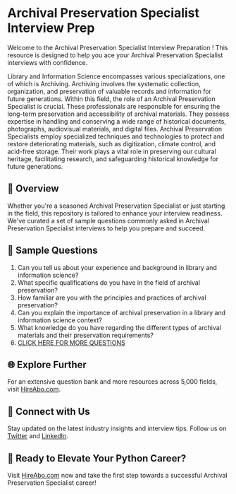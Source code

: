 # Archival Preservation Specialist Interview Prep

Welcome to the Archival Preservation Specialist Interview Preparation ! This resource is designed to help you ace your Archival Preservation Specialist interviews with confidence.

Library and Information Science encompasses various specializations, one of which is Archiving. Archiving involves the systematic collection, organization, and preservation of valuable records and information for future generations. Within this field, the role of an Archival Preservation Specialist is crucial. These professionals are responsible for ensuring the long-term preservation and accessibility of archival materials. They possess expertise in handling and conserving a wide range of historical documents, photographs, audiovisual materials, and digital files. Archival Preservation Specialists employ specialized techniques and technologies to protect and restore deteriorating materials, such as digitization, climate control, and acid-free storage. Their work plays a vital role in preserving our cultural heritage, facilitating research, and safeguarding historical knowledge for future generations.

## 🚀 Overview

Whether you're a seasoned Archival Preservation Specialist or just starting in the field, this repository is tailored to enhance your interview readiness. We've curated a set of sample questions commonly asked in Archival Preservation Specialist interviews to help you prepare and succeed.

## 📝 Sample Questions

1. Can you tell us about your experience and background in library and information science?
2. What specific qualifications do you have in the field of archival preservation?
3. How familiar are you with the principles and practices of archival preservation?
4. Can you explain the importance of archival preservation in a library and information science context?
5. What knowledge do you have regarding the different types of archival materials and their preservation requirements?
6. [CLICK HERE FOR MORE QUESTIONS](https://hireabo.com/job/18_2_19/Archival%20Preservation%20Specialist)

## 🌐 Explore Further

For an extensive question bank and more resources across 5,000 fields, visit [HireAbo.com](https://www.hireabo.com).

## 📱 Connect with Us

Stay updated on the latest industry insights and interview tips. Follow us on [Twitter](https://twitter.com/hireabo) and [LinkedIn](https://www.linkedin.com/in/hire-abo-3609972a8/).

## 🚀 Ready to Elevate Your Python Career?

Visit [HireAbo.com](https://www.hireabo.com) now and take the first step towards a successful Archival Preservation Specialist career!
